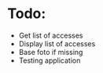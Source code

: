 # Todo:
* Get list of accesses
* Display list of accesses
* Base foto if missing
* Testing application
